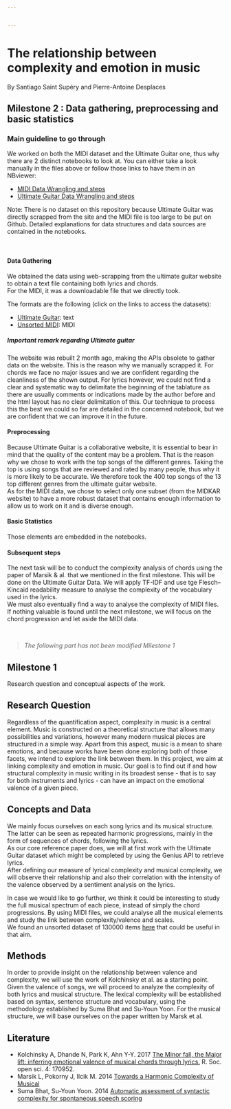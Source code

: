 ```yaml
---


---
```


<h1 id="the-relationship-between-complexity-and-emotion-in-music">The relationship between complexity and emotion in music</h1>
<p>By Santiago Saint Supéry and Pierre-Antoine Desplaces</p>
<h2 id="milestone-2--data-gathering-preprocessing-and-basic-statistics">Milestone 2 : Data gathering, preprocessing and basic statistics</h2>
<h3 id="main-guideline-to-go-through">Main guideline to go through</h3>
<p>We worked on both the MIDI dataset and the Ultimate Guitar one, thus why there are 2 distinct notebooks to look at. You can either take a look manually in the files above or follow those links to have them in an NBviewer:</p>
<ul>
<li><a href="https://nbviewer.jupyter.org/github/CSantiStSup/Digital_Musicology/blob/master/MIDI_data_wrangling__Miletstone%202.ipynb">MIDI Data Wrangling and steps</a></li>
<li><a href="link">Ultimate Guitar Data Wrangling and steps</a></li>
</ul>
<p>Note: There is no dataset on this repository because Ultimate Guitar was directly scrapped from the site and the MIDI file is too large to be put on Github. Detailed explanations for data structures and data sources are contained in the notebooks.</p>
<br>
<h4 id="data-gathering">Data Gathering</h4>
<p>We obtained the data using web-scrapping from the ultimate guitar website to obtain a text file containing both lyrics and chords.<br>
For the MIDI, it was a downloadable file that we directly took.</p>
<p>The formats are the following (click on the links to access the datasets):</p>
<ul>
<li><a href="https://www.ultimate-guitar.com/">Ultimate Guitar</a>: text</li>
<li><a href="https://www.reddit.com/r/WeAreTheMusicMakers/comments/3ajwe4/the_largest_midi_collection_on_the_internet/">Unsorted MIDI</a>: MIDI</li>
</ul>
<h5 id="important-remark-regarding-ultimate-guitar">Important remark regarding Ultimate guitar</h5>
<p>The website was rebuilt 2 month ago, making the APIs obsolete to gather data on the website. This is the reason why we manually scrapped it. For chords we face no major issues and we are confident regarding the cleanliness of the shown output. For lyrics however, we could not find a clear and systematic way to delimitate the beginning of the tablature as there are usually comments or indications made by the author before and the html layout has no clear delimitation of this. Our technique to process this the best we could so far are detailed in the concerned notebook, but we are confident that we can improve it in the future.</p>
<h4 id="preprocessing">Preprocessing</h4>
<p>Because Ultimate Guitar is a collaborative website, it is essential to bear in mind that the quality of the content may be a problem. That is the reason why we chose to work with the top songs of the different genres. Taking the top is using songs that are reviewed and rated by many people, thus why it is more likely to be accurate. We therefore took the 400 top songs of the 13 top different genres from the ultimate guitar website.<br>
As for the MIDI data, we chose to select only one subset (from the MIDKAR website) to have a more robust dataset that contains enough information to allow us to work on it and is diverse enough.</p>
<h4 id="basic-statistics">Basic Statistics</h4>
<p>Those elements are embedded in the notebooks.</p>
<h4 id="subsequent-steps">Subsequent steps</h4>
<p>The next task will be to conduct the complexity analysis of chords using the paper of Marsik &amp; al. that we mentioned in the first milestone. This will be done on the Ultimate Guitar Data.  We will apply TF-IDF and use tge Flesch–Kincaid readability measure to analyse the complexity of the vocabulary used in the lyrics.<br>
 We must also eventually find a way to analyse the complexity of MIDI files. If nothing valuable is found until the next milestone, we will focus on the chord progression and let aside the MIDI data.</p>
<br>
<blockquote>
<p><em>The following part has not been modified Milestone 1</em></p>
</blockquote>
<h2 id="milestone-1">Milestone 1</h2>
<p>Research question and conceptual aspects of the work.</p>
<h2 id="research-question">Research Question</h2>
<p>Regardless of the quantification aspect, complexity in music is a central element. Music is constructed on a theoretical structure that allows many possibilities and variations, however many modern musical pieces are structured in a simple way. Apart from this aspect, music is a mean to share emotions, and because works have been done exploring both of those facets, we intend to explore the link between them. In this project, we aim at linking complexity and emotion in music. Our goal is to find out if and how structural complexity in music writing in its broadest sense - that is to say for both instruments and lyrics - can have an impact on the emotional valence of a given piece.</p>
<h2 id="concepts-and-data">Concepts and Data</h2>
<p>We mainly focus ourselves on each song lyrics and its musical structure. The latter can be seen as repeated harmonic progressions, mainly in the form of sequences of chords, following the lyrics.<br>
As our core reference paper does, we will at first work with the Ultimate Guitar dataset which might be completed by using the Genius API to retrieve lyrics.<br>
After defining our measure of lyrical complexity  and musical complexity, we will observe their relationship and also their correlation with the intensity of the valence observed by a sentiment analysis on the lyrics.</p>
<p>In case we would like to go further, we think it could be interesting to study the full musical spectrum of each piece, instead of simply the chord progressions. By using MIDI files, we could analyse all the musical elements and study the link between complexity/valence and scales.<br>
We found an unsorted dataset of 130000 items <a href="https://www.reddit.com/r/datasets/comments/3akhxy/the_largest_midi_collection_on_the_internet/">here</a> that could be useful in that aim.</p>
<h2 id="methods">Methods</h2>
<p>In order to provide insight on the relationship between valence and complexity, we will use the work of Kolchinsky et al. as a starting point. Given the valence of songs, we will proceed to analyze the complexity of both lyrics and musical structure. The lexical complexity will be established based on syntax, sentence structure and vocabulary, using the methodology established by Suma Bhat and Su-Youn Yoon. For the musical structure, we will base ourselves on the paper written by Marsk et al.</p>
<h2 id="literature">Literature</h2>
<ul>
<li>Kolchinsky A, Dhande N, Park K, Ahn Y-Y. 2017 <a href="http://dx.doi.org/10.1098/rsos.170952">The Minor fall, the Major lift: inferring emotional valence of musical chords through lyrics.</a> R. Soc. open sci. 4: 170952.</li>
<li>Marsik L, Pokorny J, Ilcik M. 2014 <a href="https://pdfs.semanticscholar.org/c903/4270c01409df0da70d5266eb0868beda29a1.pdf">Towards a Harmonic Complexity of Musical</a></li>
<li>Suma Bhat, Su-Youn Yoon. 2014 <a href="https://ac.els-cdn.com/S0167639314000715/1-s2.0-S0167639314000715-main.pdf?_tid=f7f218cf-da04-45fb-b5c8-9bb96531e5a3&amp;acdnat=1521561519_a4db864919711cd42f236550c7204659">Automatic assessment of syntactic complexity for spontaneous speech scoring</a></li>
</ul>

